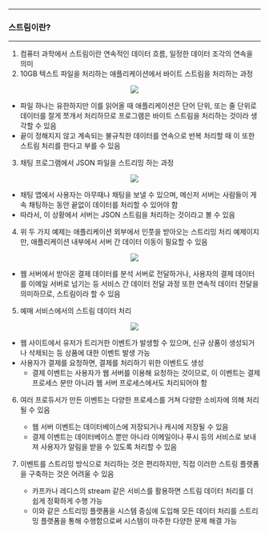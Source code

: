 -----
### 스트림이란?
-----
1. 컴퓨터 과학에서 스트림이란 연속적인 데이터 흐름, 일정한 데이터 조각의 연속을 의미
2. 10GB 텍스트 파일을 처리하는 애플리케이션에서 바이트 스트림을 처리하는 과정
<div align="center">
<img src="https://github.com/user-attachments/assets/5b633caa-5178-413f-b0cd-211c68323bcb">
</div>

   - 파일 하나는 유한하지만 이를 읽어올 때 애플리케이션은 단어 단위, 또는 줄 단위로 데이터를 잘게 쪼개서 처리하므로 프로그램은 바이트 스트림을 처리하는 것이라 생각할 수 있음
   - 끝이 정해지지 않고 계속되는 불규칙한 데이터를 연속으로 반복 처리할 때 이 또한 스트림 처리를 한다고 부를 수 있음

3. 채팅 프로그램에서 JSON 파일을 스트리밍 하는 과정
<div align="center">
<img src="https://github.com/user-attachments/assets/41310ca6-0513-4b8c-b068-a7cf76328dd9">
</div>

   - 채팅 앱에서 사용자는 아무때나 채팅을 보낼 수 있으며, 메신저 서버는 사람들이 게속 채팅하는 동안 끝없이 데이터를 처리할 수 있어야 함
   - 따라서, 이 상황에서 서버는 JSON 스트림을 처리하는 것이라고 볼 수 있음

4. 위 두 가지 예제는 애플리케이션 외부에서 인풋을 받아오는 스트리밍 처리 예제이지만, 애플리케이션 내부에서 서버 간 데이터 이동이 필요할 수 있음
<div align="center">
<img src="https://github.com/user-attachments/assets/1a39eeef-91de-485c-9bb9-a31ed2ae580a">
</div>

   - 웹 서버에서 받아온 결제 데이터를 분석 서버로 전달하거나, 사용자의 결제 데이터를 이메일 서버로 넘기는 등 서비스 간 데이터 전달 과정 또한 연속적 데이터 전달을 의미하므로, 스트림이라 할 수 있음

5. 예매 서비스에서의 스트림 데이터 처리
<div align="center">
<img src="https://github.com/user-attachments/assets/e31ba1b9-3d62-4c05-a73d-e6364c283630">
</div>

   - 웹 사이트에서 유저가 트리거한 이벤트가 발생할 수 있으며, 신규 상품이 생성되거나 삭제되는 등 상품에 대한 이벤트 발생 가능
   - 사용자가 결제를 요청하면, 결제를 처리하기 위한 이벤트도 생성
     + 결제 이벤트는 사용자가 웹 서버를 이용해 요청하는 것이므로, 이 이벤트는 결제 프로세스 분만 아니라 웹 서버 프로세스에서도 처리되어야 함

6. 여러 프로듀서가 만든 이벤트는 다양한 프로세스를 거쳐 다양한 소비자에 의해 처리될 수 있음
   - 웹 서버 이벤트는 데이터베이스에 저장되거나 캐시에 저장될 수 있음
   - 결제 이벤트는 데이터베이스 뿐만 아니라 이메일이나 푸시 등의 서비스로 보내져 사용자가 알림을 받을 수 있도록 처리할 수 있음

7. 이벤트를 스트리밍 방식으로 처리하는 것은 편리하지만, 직접 이러한 스트링 플랫폼을 구축하는 것은 어려울 수 있음
   - 카프카나 레디스의 stream 같은 서비스를 활용하면 스트림 데이터 처리를 더 쉽게 정확하게 수행 가능
   - 이와 같은 스트리밍 플랫폼을 시스템 중심에 도입해 모든 데이터 처리를 스트리밍 플랫폼을 통해 수행함으로써 시스템이 마주한 다양한 문제 해결 가능
